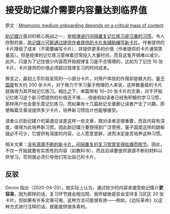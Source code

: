 # 接受助记媒介需要内容量达到临界值

原文：[Mnemonic medium onboarding depends on a critical mass of content](https://notes.andymatuschak.org/z8jqDGL4iG67Twoe9XHH76D1Xd32YKs2P4xYp)

[助记媒介](https://notes.andymatuschak.org/z4rRX3qwSSJRsEkdXKwH2shamgHNeRthrMLiF)面对的核心挑战之一，是[规律进行间隔重复记忆练习是沉重的习惯](https://notes.andymatuschak.org/zyk3ZCEVSB4Zwej3Xd4CJ2g1FynRFTZGJpQN)。令人欣慰的是，[助记媒介可能通过提供作者提供的卡片来辅助编写新卡片](https://notes.andymatuschak.org/z4j3bcyJfBzGdpEoQje9gaVeECfsZFgMEhBNL)。作者提供的卡片降低了成本（不需要编写卡片），并提供更多的价值（作者提供的卡片通常质量高）。但是规律的记忆练习意味着日常投入大量时间，而且这笔开销难以减少。此外，只是为了记住很少内容而开始规律复习是不合情理的，比如为了记住 10 张卡片。卡片提供的价值必须超过规律复习的时间成本。

换言之，最初上手阶段呈现的一小部分卡片，对用户体验的作用却是极大的。[量子国度](https://notes.andymatuschak.org/z2fBHADWa93EZTuNzuww7V3Vi587ZyZ4FHTHm)有大约 200 张卡片，对于致力于学习量子物理的人来说，这样数量级的卡片就值得为其开始记忆练习。相比之下，单篇带有 10~20 张卡片的文章，对于开始记忆练习这个新习惯提供的价值还不够......但是假如读者已经有积极的学习习惯，那样用户也会更乐意记忆练习。而如果有十几篇助记文章都让读者产生了兴趣，即便每篇文章没提供多少卡片，培养新习惯估计也能够接受。

读者认识助记媒介的渠道应该是这样一些文章，既对读者足够重要，而且内容有深度，值得为此培养新习惯。因此助记媒介要想得到广泛使用，量子国度这样的跳板就必不可少，它提供有深度的内容，让人愿意尝鲜，进而决定是否培养这种习惯。

相关文章：[没有源源不断的新卡片，间隔重复的复习常常变得枯燥而脱节](https://notes.andymatuschak.org/z4hNAfe6TrqjxCydF3CaAVn1svaqiu86JFVBz)。因此，不仅一开始就要有实质性的内容（如教科书），而且后续要提供源源不断的材料以供学习。否则就必须引导他们写出自己的卡片。

## 反驳

Devon 指出（2020-04-20），她实际上认为，通过较少的内容来接受助记媒介**更容易**，因为那样的话，复习环节就会相当短。我怀疑她是否会坚持复习区区 20 张卡片，但如果有许多文章可用，这种方法可能很有效——例如，《边际革命》以这种方式进行注释的话，就能提供很多素材。